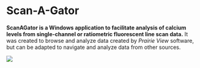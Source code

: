 # Scan-A-Gator

**ScanAGator is a Windows application to facilitate analysis of calcium levels from single-channel or ratiometric fluorescent line scan data.** It was created to browse and analyze data created by _Prairie View_ software, but can be adapted to navigate and analyze data from other sources.

![](dev/graphics/screenshot.png)